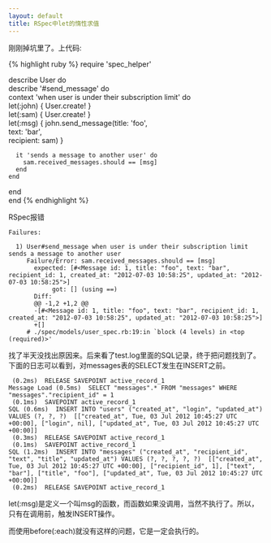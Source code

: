 ```yaml
---
layout: default
title: RSpec中let的惰性求值
---
```

刚刚掉坑里了。上代码:

{% highlight ruby %}
require 'spec_helper'  
  
describe User do  
  describe '#send_message' do  
    context 'when user is under their subscription limit' do  
      let(:john) { User.create! }  
      let(:sam) { User.create! }  
      let(:msg) { john.send_message(title: 'foo',  
                    text: 'bar',  
                    recipient: sam) }  
  
      it 'sends a message to another user' do  
        sam.received_messages.should == [msg]  
      end  
    end  
  end  
end
{% endhighlight %}

RSpec报错

    Failures:  
      
      1) User#send_message when user is under their subscription limit sends a message to another user  
         Failure/Error: sam.received_messages.should == [msg]  
           expected: [#<Message id: 1, title: "foo", text: "bar", recipient_id: 1, created_at: "2012-07-03 10:58:25", updated_at: "2012-07-03 10:58:25">]  
                got: [] (using ==)  
           Diff:  
           @@ -1,2 +1,2 @@  
           -[#<Message id: 1, title: "foo", text: "bar", recipient_id: 1, created_at: "2012-07-03 10:58:25", updated_at: "2012-07-03 10:58:25">]  
           +[]  
         # ./spec/models/user_spec.rb:19:in `block (4 levels) in <top (required)>'  

找了半天没找出原因来。后来看了test.log里面的SQL记录，终于把问题找到了。下面的日志可以看到，对messages表的SELECT发生在INSERT之前。

     (0.2ms)  RELEASE SAVEPOINT active_record_1  
    Message Load (0.5ms)  SELECT "messages".* FROM "messages" WHERE "messages"."recipient_id" = 1  
     (0.1ms)  SAVEPOINT active_record_1  
    SQL (0.6ms)  INSERT INTO "users" ("created_at", "login", "updated_at") VALUES (?, ?, ?)  [["created_at", Tue, 03 Jul 2012 10:45:27 UTC +00:00], ["login", nil], ["updated_at", Tue, 03 Jul 2012 10:45:27 UTC +00:00]]  
     (0.3ms)  RELEASE SAVEPOINT active_record_1  
     (0.1ms)  SAVEPOINT active_record_1  
    SQL (1.2ms)  INSERT INTO "messages" ("created_at", "recipient_id", "text", "title", "updated_at") VALUES (?, ?, ?, ?, ?)  [["created_at", Tue, 03 Jul 2012 10:45:27 UTC +00:00], ["recipient_id", 1], ["text", "bar"], ["title", "foo"], ["updated_at", Tue, 03 Jul 2012 10:45:27 UTC +00:00]]  
     (0.2ms)  RELEASE SAVEPOINT active_record_1  

let(:msg)是定义一个叫msg的函数，而函数如果没调用，当然不执行了。所以，只有在调用前，触发INSERT操作。

而使用before(:each)就没有这样的问题，它是一定会执行的。
